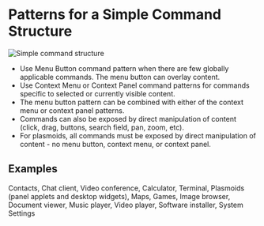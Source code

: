 Patterns for a Simple Command Structure
=======================================

![Simple command structure](/img/CP-Simple.png)

-   Use Menu Button command pattern when there are few globally
    applicable commands. The menu button can overlay content.
-   Use Context Menu or Context Panel command patterns for commands
    specific to selected or currently visible content.
-   The menu button pattern can be combined with either of the context
    menu or context panel patterns.
-   Commands can also be exposed by direct manipulation of content
    (click, drag, buttons, search field, pan, zoom, etc).
-   For plasmoids, all commands must be exposed by direct manipulation
    of content - no menu button, context menu, or context panel.

Examples
--------

Contacts, Chat client, Video conference, Calculator, Terminal, Plasmoids
(panel applets and desktop widgets), Maps, Games, Image browser,
Document viewer, Music player, Video player, Software installer, System
Settings
